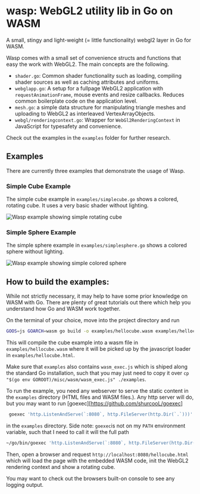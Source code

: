 # wasp: WebGL2 utility lib in Go on WASM
A small, stingy and light-weight (= little functionality) webgl2 layer in Go for WASM.

Wasp comes with a small set of convenience structs and functions that easy the work
with WebGL2. The main concepts are the following.
- ``shader.go``: Common shader functionality such as loading, compiling shader sources as well as caching attributes and uniforms.
- ``webglapp.go``: A setup for a fullpage WebGL2 application with ``requestAnimationFrame``, mouse events and resize callbacks. Reduces common boilerplate code on the application level.
- ``mesh.go``: a simple data structure for manipulating triangle meshes and uploading to WebGL2 as interleaved VertexArrayObjects.
- ``webgl/renderingcontext.go``: Wrapper for ``WebGl2RenderingContext`` in JavaScript for typesafety and convenience.

Check out the examples in the ``examples`` folder for further research.

## Examples
There are currently three examples that demonstrate the usage of Wasp.

### Simple Cube Example
The simple cube example in ``examples/simplecube.go`` shows a colored, rotating cube. It uses a very basic shader without lighting. 

![Wasp example showing simple rotating cube](https://github.com/schabby/go-wasm-webgl/raw/main/examples/simplecube.png "Wasp example showing simple rotating cube")

### Simple Sphere Example
The simple sphere example in ``examples/simplesphere.go`` shows a colored sphere without lighting.

![Wasp example showing simple colored sphere](https://github.com/schabby/go-wasm-webgl/raw/main/examples/simplesphere.png "Wasp example showing simple colored sphere")


## How to build the examples:
While not strictly necessary, it may help to have some prior knowledge on WASM with Go. There are plenty
of great tutorials out there which help you understand how Go and WASM work together.

On the terminal of your choice, move into the project directory and run
```bash
GOOS=js GOARCH=wasm go build -o examples/hellocube.wasm examples/hellocube.go 
```
This will compile the cube example into a wasm file in `examples/hellocube.wasm` where it will be picked up
by the javascript loader in `examples/hellocube.html`.

Make sure that `examples` also contains `wasm_exec.js` which is shiped along the standard Go installation, such that you may just need to copy it over `cp "$(go env GOROOT)/misc/wasm/wasm_exec.js" ./examples`.

To run the example, you need any webserver to serve the static content in the `examples` directory (HTML files and WASM files.). Any http server will do, but you may want to run [goexec][https://github.com/shurcooL/goexec]  
```bash
 goexec 'http.ListenAndServe(`:8080`, http.FileServer(http.Dir(`.`)))'
```
in the `examples` directory. Side note: `goexec`is not on my `PATH` environment variable, such that I need to call it will the
full path
```bash
~/go/bin/goexec 'http.ListenAndServe(`:8080`, http.FileServer(http.Dir(`.`)))'
```
Then, open a browser and request `http://localhost:8080/hellocube.html` which will load the page with the embedded WASM
code, init the WebGL2 rendering context and show a rotating cube. 

You may want to check out the browsers built-on console to see any logging output.